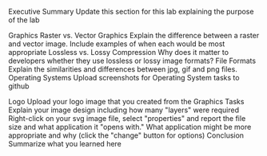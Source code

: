 Executive Summary
Update this section for this lab explaining the purpose of the lab

Graphics
Raster vs. Vector Graphics
Explain the difference between a raster and vector image.
Include examples of when each would be most appropriate
Lossless vs. Lossy Compression
Why does it matter to developers whether they use lossless or lossy image formats?
File Formats
Explain the similarities and differences between jpg, gif and png files.
Operating Systems
Upload screenshots for Operating System tasks to github

Logo
Upload your logo image that you created from the Graphics Tasks
Explain your image design including how many "layers" were required
Right-click on your svg image file, select "properties" and report the file size and what application it "opens with." What application might be more appropriate and why (click the "change" button for options)
Conclusion
Summarize what you learned here


